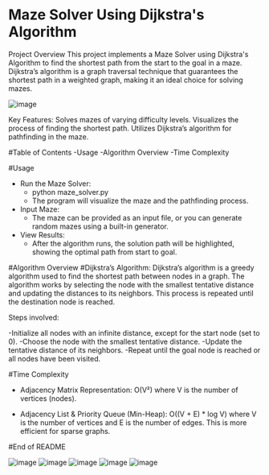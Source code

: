 # Maze Solver Using Dijkstra's Algorithm

Project Overview
This project implements a Maze Solver using Dijkstra's Algorithm to find the shortest path from the start to the goal in a maze. Dijkstra’s algorithm is a graph traversal technique that guarantees the shortest path in a weighted graph, making it an ideal choice for solving mazes.

![image](https://github.com/user-attachments/assets/4d274b66-f7d3-48fa-8758-aa13e5072aa8)

Key Features:
Solves mazes of varying difficulty levels.
Visualizes the process of finding the shortest path.
Utilizes Dijkstra’s algorithm for pathfinding in the maze.

#Table of Contents
-Usage
-Algorithm Overview
-Time Complexity

#Usage
- Run the Maze Solver:
   - python maze_solver.py
   - The program will visualize the maze and the pathfinding process.
- Input Maze:
  - The maze can be provided as an input file, or you can generate random mazes using a built-in generator.
- View Results:
  - After the algorithm runs, the solution path will be highlighted, showing the optimal path from start to goal.
 
#Algorithm Overview
#Dijkstra’s Algorithm:
Dijkstra’s algorithm is a greedy algorithm used to find the shortest path between nodes in a graph. The algorithm works by selecting the node with the smallest tentative distance and updating the distances to its neighbors. This process is repeated until the destination node is reached.

Steps involved:

-Initialize all nodes with an infinite distance, except for the start node (set to 0).
-Choose the node with the smallest tentative distance.
-Update the tentative distance of its neighbors.
-Repeat until the goal node is reached or all nodes have been visited.

#Time Complexity
- Adjacency Matrix Representation:
  O(V²) where V is the number of vertices (nodes).

- Adjacency List & Priority Queue (Min-Heap):
  O((V + E) * log V) where V is the number of vertices and E is the number of edges. This is more efficient for sparse graphs.

#End of README

![image](https://github.com/user-attachments/assets/b68c35d5-1930-495d-9cea-60a12dc9b8b0)
![image](https://github.com/user-attachments/assets/4d122911-63ed-427b-a36a-3a36bd0fdf6d)
![image](https://github.com/user-attachments/assets/081db3e0-59c5-45e8-8372-9ec188ad5516)
![image](https://github.com/user-attachments/assets/6f2fa7ab-4a85-4c34-b2da-f4d080d07133)
![image](https://github.com/user-attachments/assets/4d274b66-f7d3-48fa-8758-aa13e5072aa8)




